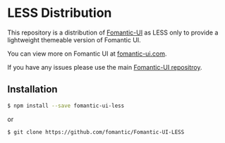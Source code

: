 # LESS Distribution

This repository is a distribution of [Fomantic-UI](https://fomantic-ui.com) as LESS only to provide a lightweight themeable version of Fomantic UI.

You can view more on Fomantic UI at [fomantic-ui.com](https://fomantic-ui.com).

If you have any issues please use the main [Fomantic-UI repositroy](https://github.com/fomantic/Fomantic-UI).

## Installation

```bash
$ npm install --save fomantic-ui-less
``` 
or
```bash
$ git clone https://github.com/fomantic/Fomantic-UI-LESS
```
